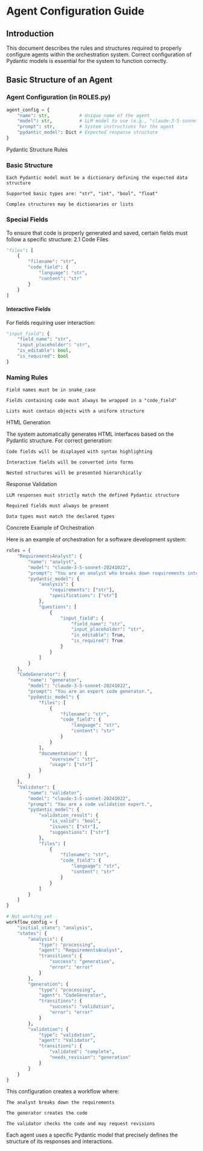# Agent Configuration Guide

## Introduction
This document describes the rules and structures required to properly configure agents within the orchestration system. Correct configuration of Pydantic models is essential for the system to function correctly.

## Basic Structure of an Agent

### Agent Configuration (in ROLES.py)
```python
agent_config = {
    "name": str,           # Unique name of the agent
    "model": str,          # LLM model to use (e.g., "claude-3-5-sonnet-20241022")
    "prompt": str,         # System instructions for the agent
    "pydantic_model": Dict # Expected response structure
}
```

Pydantic Structure Rules
### Basic Structure

    Each Pydantic model must be a dictionary defining the expected data structure

    Supported basic types are: "str", "int", "bool", "float"

    Complex structures may be dictionaries or lists

### Special Fields

To ensure that code is properly generated and saved, certain fields must follow a specific structure:
2.1 Code Files

```python
"files": [
    {
        "filename": "str",
        "code_field": {
            "language": "str",
            "content": "str"
        }
    }
]
```
#### Interactive Fields

For fields requiring user interaction:

```python
"input_field": {
    "field_name": "str",
    "input_placeholder": "str",
    "is_editable": bool,
    "is_required": bool
}
```

### Naming Rules

    Field names must be in snake_case

    Fields containing code must always be wrapped in a "code_field"

    Lists must contain objects with a uniform structure

HTML Generation

The system automatically generates HTML interfaces based on the Pydantic structure. For correct generation:

    Code fields will be displayed with syntax highlighting

    Interactive fields will be converted into forms

    Nested structures will be presented hierarchically

Response Validation

    LLM responses must strictly match the defined Pydantic structure

    Required fields must always be present

    Data types must match the declared types

Concrete Example of Orchestration

Here is an example of orchestration for a software development system:
```python
roles = {
    "RequirementsAnalyst": {
        "name": "analyst",
        "model": "claude-3-5-sonnet-20241022",
        "prompt": "You are an analyst who breaks down requirements into detailed specifications.",
        "pydantic_model": {
            "analysis": {
                "requirements": ["str"],
                "specifications": ["str"]
            },
            "questions": [
                {
                    "input_field": {
                        "field_name": "str",
                        "input_placeholder": "str",
                        "is_editable": True,
                        "is_required": True
                    }
                }
            ]
        }
    },
    "CodeGenerator": {
        "name": "generator",
        "model": "claude-3-5-sonnet-20241022",
        "prompt": "You are an expert code generator.",
        "pydantic_model": {
            "files": [
                {
                    "filename": "str",
                    "code_field": {
                        "language": "str",
                        "content": "str"
                    }
                }
            ],
            "documentation": {
                "overview": "str",
                "usage": ["str"]
            }
        }
    },
    "Validator": {
        "name": "validator",
        "model": "claude-3-5-sonnet-20241022",
        "prompt": "You are a code validation expert.",
        "pydantic_model": {
            "validation_result": {
                "is_valid": "bool",
                "issues": ["str"],
                "suggestions": ["str"]
            },
            "files": [
                {
                    "filename": "str",
                    "code_field": {
                        "language": "str",
                        "content": "str"
                    }
                }
            ]
        }
    }
}

# Not working yet
workflow_config = {
    "initial_state": "analysis",
    "states": {
        "analysis": {
            "type": "processing",
            "agent": "RequirementsAnalyst",
            "transitions": {
                "success": "generation",
                "error": "error"
            }
        },
        "generation": {
            "type": "processing",
            "agent": "CodeGenerator",
            "transitions": {
                "success": "validation",
                "error": "error"
            }
        },
        "validation": {
            "type": "validation",
            "agent": "Validator",
            "transitions": {
                "validated": "complete",
                "needs_revision": "generation"
            }
        }
    }
}
```
This configuration creates a workflow where:

    The analyst breaks down the requirements

    The generator creates the code

    The validator checks the code and may request revisions

Each agent uses a specific Pydantic model that precisely defines the structure of its responses and interactions.